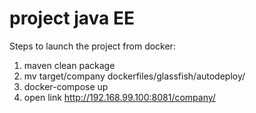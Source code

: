 # project java EE

Steps to launch the project from docker:
1. maven clean package
2. mv target/company dockerfiles/glassfish/autodeploy/
3. docker-compose up
4. open link http://192.168.99.100:8081/company/
